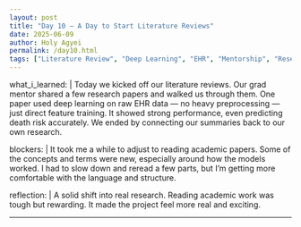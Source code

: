 ```yaml
---
layout: post
title: "Day 10 – A Day to Start Literature Reviews"
date: 2025-06-09
author: Holy Agyei
permalink: /day10.html
tags: ["Literature Review", "Deep Learning", "EHR", "Mentorship", "Research"]
---
```


what_i_learned: |
  Today we kicked off our literature reviews. Our grad mentor shared a few research papers and walked us through them.
  One paper used deep learning on raw EHR data — no heavy preprocessing — just direct feature training.
  It showed strong performance, even predicting death risk accurately. We ended by connecting our summaries back to our own research.

blockers: |
  It took me a while to adjust to reading academic papers. Some of the concepts and terms were new, especially around how the models worked.
  I had to slow down and reread a few parts, but I’m getting more comfortable with the language and structure.

reflection: |
  A solid shift into real research. Reading academic work was tough but rewarding. It made the project feel more real and exciting.

---
